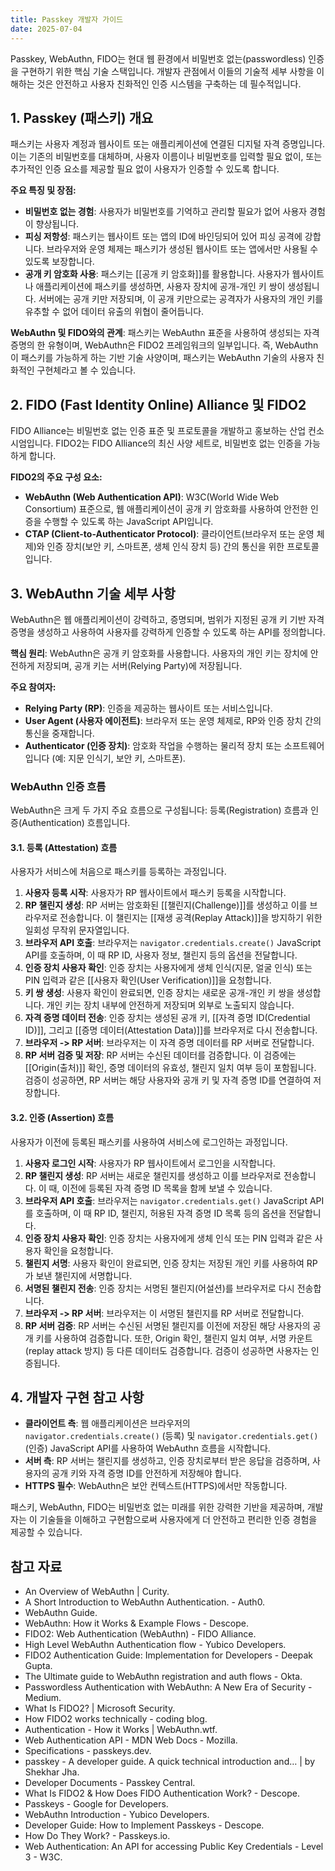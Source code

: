 ```yaml
---
title: Passkey 개발자 가이드
date: 2025-07-04
---
```


Passkey, WebAuthn, FIDO는 현대 웹 환경에서 비밀번호 없는(passwordless) 인증을 구현하기 위한 핵심 기술 스택입니다. 개발자 관점에서 이들의 기술적 세부 사항을 이해하는 것은 안전하고 사용자 친화적인 인증 시스템을 구축하는 데 필수적입니다.

## 1. Passkey (패스키) 개요

패스키는 사용자 계정과 웹사이트 또는 애플리케이션에 연결된 디지털 자격 증명입니다. 이는 기존의 비밀번호를 대체하며, 사용자 이름이나 비밀번호를 입력할 필요 없이, 또는 추가적인 인증 요소를 제공할 필요 없이 사용자가 인증할 수 있도록 합니다.

**주요 특징 및 장점:**

*   **비밀번호 없는 경험**: 사용자가 비밀번호를 기억하고 관리할 필요가 없어 사용자 경험이 향상됩니다.
*   **피싱 저항성**: 패스키는 웹사이트 또는 앱의 ID에 바인딩되어 있어 피싱 공격에 강합니다. 브라우저와 운영 체제는 패스키가 생성된 웹사이트 또는 앱에서만 사용될 수 있도록 보장합니다.
*   **공개 키 암호화 사용**: 패스키는 [[공개 키 암호화]]를 활용합니다. 사용자가 웹사이트나 애플리케이션에 패스키를 생성하면, 사용자 장치에 공개-개인 키 쌍이 생성됩니다. 서버에는 공개 키만 저장되며, 이 공개 키만으로는 공격자가 사용자의 개인 키를 유추할 수 없어 데이터 유출의 위협이 줄어듭니다.

**WebAuthn 및 FIDO와의 관계**: 패스키는 WebAuthn 표준을 사용하여 생성되는 자격 증명의 한 유형이며, WebAuthn은 FIDO2 프레임워크의 일부입니다. 즉, WebAuthn이 패스키를 가능하게 하는 기반 기술 사양이며, 패스키는 WebAuthn 기술의 사용자 친화적인 구현체라고 볼 수 있습니다.

## 2. FIDO (Fast Identity Online) Alliance 및 FIDO2

FIDO Alliance는 비밀번호 없는 인증 표준 및 프로토콜을 개발하고 홍보하는 산업 컨소시엄입니다. FIDO2는 FIDO Alliance의 최신 사양 세트로, 비밀번호 없는 인증을 가능하게 합니다.

**FIDO2의 주요 구성 요소:**

*   **WebAuthn (Web Authentication API)**: W3C(World Wide Web Consortium) 표준으로, 웹 애플리케이션이 공개 키 암호화를 사용하여 안전한 인증을 수행할 수 있도록 하는 JavaScript API입니다.
*   **CTAP (Client-to-Authenticator Protocol)**: 클라이언트(브라우저 또는 운영 체제)와 인증 장치(보안 키, 스마트폰, 생체 인식 장치 등) 간의 통신을 위한 프로토콜입니다.

## 3. WebAuthn 기술 세부 사항

WebAuthn은 웹 애플리케이션이 강력하고, 증명되며, 범위가 지정된 공개 키 기반 자격 증명을 생성하고 사용하여 사용자를 강력하게 인증할 수 있도록 하는 API를 정의합니다.

**핵심 원리**: WebAuthn은 공개 키 암호화를 사용합니다. 사용자의 개인 키는 장치에 안전하게 저장되며, 공개 키는 서버(Relying Party)에 저장됩니다.

**주요 참여자:**

*   **Relying Party (RP)**: 인증을 제공하는 웹사이트 또는 서비스입니다.
*   **User Agent (사용자 에이전트)**: 브라우저 또는 운영 체제로, RP와 인증 장치 간의 통신을 중재합니다.
*   **Authenticator (인증 장치)**: 암호화 작업을 수행하는 물리적 장치 또는 소프트웨어입니다 (예: 지문 인식기, 보안 키, 스마트폰).

### WebAuthn 인증 흐름

WebAuthn은 크게 두 가지 주요 흐름으로 구성됩니다: 등록(Registration) 흐름과 인증(Authentication) 흐름입니다.

#### 3.1. 등록 (Attestation) 흐름

사용자가 서비스에 처음으로 패스키를 등록하는 과정입니다.

1.  **사용자 등록 시작**: 사용자가 RP 웹사이트에서 패스키 등록을 시작합니다.
2.  **RP 챌린지 생성**: RP 서버는 암호화된 [[챌린지(Challenge)]]를 생성하고 이를 브라우저로 전송합니다. 이 챌린지는 [[재생 공격(Replay Attack)]]을 방지하기 위한 일회성 무작위 문자열입니다.
3.  **브라우저 API 호출**: 브라우저는 `navigator.credentials.create()` JavaScript API를 호출하며, 이 때 RP ID, 사용자 정보, 챌린지 등의 옵션을 전달합니다.
4.  **인증 장치 사용자 확인**: 인증 장치는 사용자에게 생체 인식(지문, 얼굴 인식) 또는 PIN 입력과 같은 [[사용자 확인(User Verification)]]을 요청합니다.
5.  **키 쌍 생성**: 사용자 확인이 완료되면, 인증 장치는 새로운 공개-개인 키 쌍을 생성합니다. 개인 키는 장치 내부에 안전하게 저장되며 외부로 노출되지 않습니다.
6.  **자격 증명 데이터 전송**: 인증 장치는 생성된 공개 키, [[자격 증명 ID(Credential ID)]], 그리고 [[증명 데이터(Attestation Data)]]를 브라우저로 다시 전송합니다.
7.  **브라우저 -> RP 서버**: 브라우저는 이 자격 증명 데이터를 RP 서버로 전달합니다.
8.  **RP 서버 검증 및 저장**: RP 서버는 수신된 데이터를 검증합니다. 이 검증에는 [[Origin(출처)]] 확인, 증명 데이터의 유효성, 챌린지 일치 여부 등이 포함됩니다. 검증이 성공하면, RP 서버는 해당 사용자와 공개 키 및 자격 증명 ID를 연결하여 저장합니다.

#### 3.2. 인증 (Assertion) 흐름

사용자가 이전에 등록된 패스키를 사용하여 서비스에 로그인하는 과정입니다.

1.  **사용자 로그인 시작**: 사용자가 RP 웹사이트에서 로그인을 시작합니다.
2.  **RP 챌린지 생성**: RP 서버는 새로운 챌린지를 생성하고 이를 브라우저로 전송합니다. 이 때, 이전에 등록된 자격 증명 ID 목록을 함께 보낼 수 있습니다.
3.  **브라우저 API 호출**: 브라우저는 `navigator.credentials.get()` JavaScript API를 호출하며, 이 때 RP ID, 챌린지, 허용된 자격 증명 ID 목록 등의 옵션을 전달합니다.
4.  **인증 장치 사용자 확인**: 인증 장치는 사용자에게 생체 인식 또는 PIN 입력과 같은 사용자 확인을 요청합니다.
5.  **챌린지 서명**: 사용자 확인이 완료되면, 인증 장치는 저장된 개인 키를 사용하여 RP가 보낸 챌린지에 서명합니다.
6.  **서명된 챌린지 전송**: 인증 장치는 서명된 챌린지(어설션)를 브라우저로 다시 전송합니다.
7.  **브라우저 -> RP 서버**: 브라우저는 이 서명된 챌린지를 RP 서버로 전달합니다.
8.  **RP 서버 검증**: RP 서버는 수신된 서명된 챌린지를 이전에 저장된 해당 사용자의 공개 키를 사용하여 검증합니다. 또한, Origin 확인, 챌린지 일치 여부, 서명 카운트(replay attack 방지) 등 다른 데이터도 검증합니다. 검증이 성공하면 사용자는 인증됩니다.

## 4. 개발자 구현 참고 사항

*   **클라이언트 측**: 웹 애플리케이션은 브라우저의 `navigator.credentials.create()` (등록) 및 `navigator.credentials.get()` (인증) JavaScript API를 사용하여 WebAuthn 흐름을 시작합니다.
*   **서버 측**: RP 서버는 챌린지를 생성하고, 인증 장치로부터 받은 응답을 검증하며, 사용자의 공개 키와 자격 증명 ID를 안전하게 저장해야 합니다.
*   **HTTPS 필수**: WebAuthn은 보안 컨텍스트(HTTPS)에서만 작동합니다.

패스키, WebAuthn, FIDO는 비밀번호 없는 미래를 위한 강력한 기반을 제공하며, 개발자는 이 기술들을 이해하고 구현함으로써 사용자에게 더 안전하고 편리한 인증 경험을 제공할 수 있습니다.

## 참고 자료

*   An Overview of WebAuthn | Curity.
*   A Short Introduction to WebAuthn Authentication. - Auth0.
*   WebAuthn Guide.
*   WebAuthn: How it Works & Example Flows - Descope.
*   FIDO2: Web Authentication (WebAuthn) - FIDO Alliance.
*   High Level WebAuthn Authentication flow - Yubico Developers.
*   FIDO2 Authentication Guide: Implementation for Developers - Deepak Gupta.
*   The Ultimate guide to WebAuthn registration and auth flows - Okta.
*   Passwordless Authentication with WebAuthn: A New Era of Security - Medium.
*   What Is FIDO2? | Microsoft Security.
*   How FIDO2 works technically - coding blog.
*   Authentication - How it Works | WebAuthn.wtf.
*   Web Authentication API - MDN Web Docs - Mozilla.
*   Specifications - passkeys.dev.
*   passkey - A developer guide. A quick technical introduction and… | by Shekhar Jha.
*   Developer Documents - Passkey Central.
*   What Is FIDO2 & How Does FIDO Authentication Work? - Descope.
*   Passkeys - Google for Developers.
*   WebAuthn Introduction - Yubico Developers.
*   Developer Guide: How to Implement Passkeys - Descope.
*   How Do They Work? - Passkeys.io.
*   Web Authentication: An API for accessing Public Key Credentials - Level 3 - W3C.
